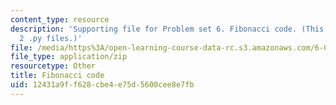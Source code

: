 ```yaml
---
content_type: resource
description: 'Supporting file for Problem set 6. Fibonacci code. (This zip file includes:
  2 .py files.)'
file: /media/https%3A/open-learning-course-data-rc.s3.amazonaws.com/6-006-introduction-to-algorithms-spring-2008/12431a9ff628cbe4e75d5600cee8e7fb_ps6_fib.zip
file_type: application/zip
resourcetype: Other
title: Fibonacci code
uid: 12431a9f-f628-cbe4-e75d-5600cee8e7fb
---
```

